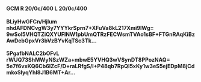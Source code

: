 #### GCM R 20/0c/400 L 20/0c/400
**BLiyHwGFCn/Hjlum**<br/>**nhdAFDNCvgW3y7YYYkrSprn7+XFuVa8kL217Xmi9lWg=**<br/>**9wSol5VHQTZiQXYUFlNW1pbUmQTRzFECWsmTVAo1sBF+FTGnRAqKiBzAwDebGpxVr3bVzBYvKqTSc3Tk...**<br/><br/>
**5PgafbNALC2bOFvL**<br/>**rWUQ73ShMWyNSzWZa+mbwE5YVHQ3wVSynDT8PPozNAQ=**<br/>**5e7f6vxKQ6Cb6lZcF/D+raLRfgS/I+P48qb7RpQI5xKy1w3eS5ejEDpM8jCdmkoSlyqYhl8J1B6MT+Ar...**